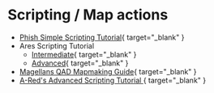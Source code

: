 # Scripting / Map actions

* [Phish Simple Scripting Tutorial](https://hl.udogs.net/files/Gaming/%20Myth%20Series/Myth%20II%20-%20Soulblighter/Documents/Information/Manuals/Scripting%20Text/SimpleScriptingTutorial.html){ target="_blank" }
* Ares Scripting Tutorial
    - [Intermediate](https://hl.udogs.net/files/Uploads/%20User%20Uploads/A-Red/Ares'%20Scripting%20Tutorial/Intermediate.txt){ target="_blank" }
    - [Advanced](https://hl.udogs.net/files/Uploads/%20User%20Uploads/A-Red/Ares'%20Scripting%20Tutorial/Advanced%20Scripting.txt){ target="_blank" }
* [Magellans QAD Mapmaking Guide](https://tain.totalcodex.net/items/show/magellans-qad-mapmaking-guide){ target="_blank" }
* [A-Red's Advanced Scripting Tutorial
](https://tain.totalcodex.net/items/show/a-reds-advanced-scripting-tutorial){ target="_blank" }